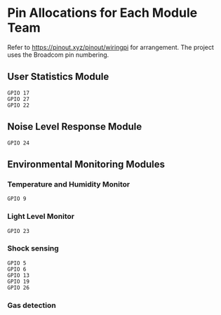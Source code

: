 # Pin Allocations for Each Module Team

Refer to https://pinout.xyz/pinout/wiringpi for arrangement. The project uses the Broadcom pin numbering.

## User Statistics Module
    GPIO 17 
    GPIO 27
    GPIO 22
  
## Noise Level Response Module
    GPIO 24


## Environmental Monitoring Modules
  
###  Temperature and Humidity Monitor 
    GPIO 9

###  Light Level Monitor
    GPIO 23
  
###  Shock sensing
    GPIO 5
    GPIO 6
    GPIO 13
    GPIO 19
    GPIO 26

###  Gas detection
